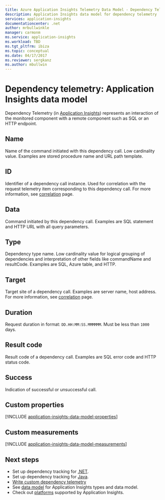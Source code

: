 ```yaml
---
title: Azure Application Insights Telemetry Data Model - Dependency Telemetry | Microsoft Docs
description: Application Insights data model for dependency telemetry
services: application-insights
documentationcenter: .net
author: mrbullwinkle
manager: carmonm
ms.service: application-insights
ms.workload: TBD
ms.tgt_pltfrm: ibiza
ms.topic: conceptual
ms.date: 04/17/2017
ms.reviewer: sergkanz
ms.author: mbullwin
---
```

# Dependency telemetry: Application Insights data model

Dependency Telemetry (in [Application Insights](app-insights-overview.md)) represents an interaction of the monitored component with a remote component such as SQL or an HTTP endpoint.

## Name

Name of the command initiated with this dependency call. Low cardinality value. Examples are stored procedure name and URL path template.

## ID

Identifier of a dependency call instance. Used for correlation with the request telemetry item corresponding to this dependency call. For more information, see [correlation](application-insights-correlation.md) page.

## Data

Command initiated by this dependency call. Examples are SQL statement and HTTP URL with all query parameters.

## Type

Dependency type name. Low cardinality value for logical grouping of dependencies and interpretation of other fields like commandName and resultCode. Examples are SQL, Azure table, and HTTP.

## Target

Target site of a dependency call. Examples are server name, host address. For more information, see [correlation](application-insights-correlation.md) page.

## Duration

Request duration in format: `DD.HH:MM:SS.MMMMMM`. Must be less than `1000` days.

## Result code

Result code of a dependency call. Examples are SQL error code and HTTP status code.

## Success

Indication of successful or unsuccessful call.

## Custom properties

[!INCLUDE [application-insights-data-model-properties](../../includes/application-insights-data-model-properties.md)]

## Custom measurements

[!INCLUDE [application-insights-data-model-measurements](../../includes/application-insights-data-model-measurements.md)]


## Next steps

- Set up dependency tracking for [.NET](app-insights-asp-net-dependencies.md).
- Set up dependency tracking for [Java](app-insights-java-agent.md).
- [Write custom dependency telemetry](app-insights-api-custom-events-metrics.md#trackdependency)
- See [data model](application-insights-data-model.md) for Application Insights types and data model.
- Check out [platforms](app-insights-platforms.md) supported by Application Insights.
